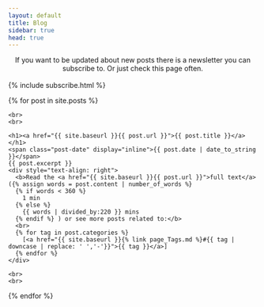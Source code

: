 ```yaml
---
layout: default
title: Blog
sidebar: true
head: true
---
```


<div class="posts">

  <div style="text-align:center">If you want to be updated about new posts there is a newsletter you can subscribe to. Or just check this page often.</div>
  <br>
  {% include subscribe.html %}

  {% for post in site.posts %}

    <br>
    <br>

    <h1><a href="{{ site.baseurl }}{{ post.url }}">{{ post.title }}</a></h1>
    <span class="post-date" display="inline">{{ post.date | date_to_string }}</span>
    {{ post.excerpt }}
    <div style="text-align: right">
      <b>Read the <a href="{{ site.baseurl }}{{ post.url }}">full text</a> ({% assign words = post.content | number_of_words %}
      {% if words < 360 %}
        1 min
      {% else %}
        {{ words | divided_by:220 }} mins
      {% endif %} ) or see more posts related to:</b>
      <br>
      {% for tag in post.categories %}
        [<a href="{{ site.baseurl }}{% link page_Tags.md %}#{{ tag | downcase | replace: ' ','-'}}">{{ tag }}</a>]
      {% endfor %}
    </div>

    <br>
    <br>

  {% endfor %}
</div>

<!--
<div class="posts">
  {% for post in site.posts %}
    <li>
      <span class="post-date">{{ post.date | date_to_string }}</span>
      <a href="{{ site.baseurl }}{{ post.url }}">
          {{ post.title }}
      </a>
    </li>
  {% endfor %}
</div>
-->